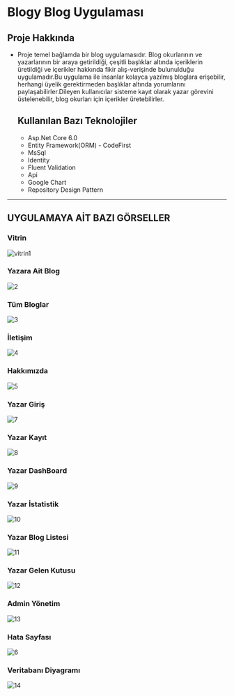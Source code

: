 # Blogy Blog Uygulaması

## Proje Hakkında 
 * Proje temel bağlamda bir blog uygulamasıdır. Blog okurlarının ve yazarlarının bir araya getirildiği, çeşitli başlıklar altında içeriklerin üretildiği ve içerikler hakkında fikir alış-verişinde
   bulunulduğu uygulamadır.Bu uygulama ile insanlar kolayca yazılmış bloglara erişebilir, herhangi üyelik gerektirmeden başlıklar altında yorumlarını paylaşabilirler.Dileyen kullanıcılar sisteme
   kayıt olarak yazar görevini üstelenebilir, blog okurları için içerikler üretebilirler.

   ## Kullanılan Bazı Teknolojiler

   * Asp.Net Core 6.0
   * Entity Framework(ORM) - CodeFirst
   * MsSql
   * Identity
   * Fluent Validation
   * Api
   * Google Chart
   * Repository Design Pattern 
***

## UYGULAMAYA AİT BAZI GÖRSELLER

### Vitrin

![vitrin1](https://github.com/gozgirfaruk/OurBlogy/assets/125920944/82e6c9ee-a3ce-4f6d-989c-90625f6671c2)

### Yazara Ait Blog 

![2](https://github.com/gozgirfaruk/OurBlogy/assets/125920944/999fd94d-fe95-4921-9f1c-1083c4d4e686)

### Tüm Bloglar

![3](https://github.com/gozgirfaruk/OurBlogy/assets/125920944/c2b20696-b397-4d77-8fa1-9baca2c137e7)

### İletişim

![4](https://github.com/gozgirfaruk/OurBlogy/assets/125920944/d1d1b9f2-827c-4521-811e-db25d77c8d29)

### Hakkımızda

![5](https://github.com/gozgirfaruk/OurBlogy/assets/125920944/8efd6e8d-6796-4bae-a43e-db2cce8c7566)

### Yazar Giriş 

![7](https://github.com/gozgirfaruk/OurBlogy/assets/125920944/c0e7529c-6a50-45f2-a04c-b93d921b9849)

### Yazar Kayıt

![8](https://github.com/gozgirfaruk/OurBlogy/assets/125920944/ffce343a-5fe9-45cc-9897-c359ea56c1e4)

### Yazar DashBoard

![9](https://github.com/gozgirfaruk/OurBlogy/assets/125920944/91fa486d-e9b8-4a0f-911c-e10598dff2b5)

### Yazar İstatistik

![10](https://github.com/gozgirfaruk/OurBlogy/assets/125920944/4c5a6070-c65c-4ed4-b9f6-74f861a36445)

### Yazar Blog Listesi

![11](https://github.com/gozgirfaruk/OurBlogy/assets/125920944/f5b0939d-9c7d-4530-824f-7105d4d330d1)

### Yazar Gelen Kutusu

![12](https://github.com/gozgirfaruk/OurBlogy/assets/125920944/3f66e585-9eb5-4746-a6dc-3f7e337a36e4)

### Admin Yönetim

![13](https://github.com/gozgirfaruk/OurBlogy/assets/125920944/6c8ded8b-af26-4080-b89c-780404af42bf)

### Hata Sayfası

![6](https://github.com/gozgirfaruk/OurBlogy/assets/125920944/5536e3de-8600-4f82-8b60-2e7689b47710)

### Veritabanı Diyagramı

![14](https://github.com/gozgirfaruk/OurBlogy/assets/125920944/234cb177-31e9-4418-950d-3e5842e489d6)
